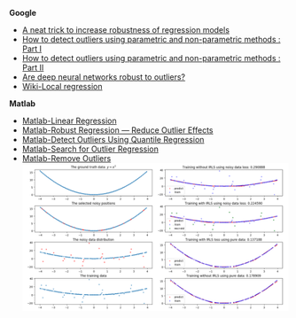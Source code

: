 **Google**
- [A neat trick to increase robustness of regression models](https://clevertap.com/blog/a-neat-trick-to-increase-robustness-of-regression-models/)
- [How to detect outliers using parametric and non-parametric methods : Part I](https://clevertap.com/blog/how-to-detect-outliers-using-parametric-methods-and-non-parametric-methods/?utm_source=ref_article_l1)
- [How to detect outliers using parametric and non-parametric methods : Part II](https://clevertap.com/blog/how-to-detect-outliers-using-parametric-and-non-parametric-methods-part-ii/?utm_source=ref_article_l1)
- [Are deep neural networks robust to outliers?](https://stats.stackexchange.com/questions/287046/are-deep-neural-networks-robust-to-outliers)
- [Wiki-Local regression](https://en.wikipedia.org/wiki/Local_regression)

**Matlab**
- [Matlab-Linear Regression](https://cn.mathworks.com/help/stats/linear-regression-model-workflow.html)
- [Matlab-Robust Regression — Reduce Outlier Effects](https://cn.mathworks.com/help/stats/robust-regression-reduce-outlier-effects.html?searchHighlight=outlier%20regression&s_tid=doc_srchtitle)
- [Matlab-Detect Outliers Using Quantile Regression](https://cn.mathworks.com/help/stats/outlier-detection-using-quantile-regression.html?searchHighlight=outlier&s_tid=doc_srchtitle)
- [Matlab-Search for Outlier Regression](https://cn.mathworks.com/help/search.html?submitsearch=&qdoc=outlier+regression)
- [Matlab-Remove Outliers](https://cn.mathworks.com/help/curvefit/removing-outliers.html?searchHighlight=outlier&s_tid=doc_srchtitle)
![result](regression_result.png)

